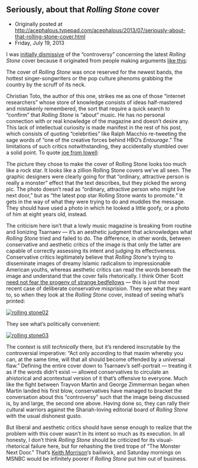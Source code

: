 ## Seriously, about that <em>Rolling Stone</em> cover

 * Originally posted at http://acephalous.typepad.com/acephalous/2013/07/seriously-about-that-rolling-stone-cover.html
 * Friday, July 19, 2013



I was [initially dismissive](http://www.lawyersgunsmoneyblog.com/2013/07/about-that-rolling-stone-cover) of the “controversy” concerning the latest _Rolling Stone_ cover because it originated from people making arguments [like this](http://www.breitbart.com/Big-Hollywood/2013/07/17/celebs-decry-rolling-stone-cover-choice):

The cover of _Rolling Stone_ was once reserved for
 the newest bands, the hottest singer-songwriters or the pop culture 
phenoms grabbing the country by the scruff of its neck.

Christian Toto, the author of this one, strikes me as one of those 
“internet researchers” whose store of knowledge consists of ideas 
half-mastered and mistakenly remembered, the sort that require a quick 
search to “confirm” that _Rolling Stone_ is “about” music. He has
 no personal connection with or real knowledge of the magazine and 
doesn’t desire any. This lack of intellectual curiosity is made manifest
 in the rest of his post, which consists of quoting “celebrities” like 
Ralph Macchio re-tweeting the sage words of “one of the creative forces 
behind HBO’s _Entourage_.” The limitations of such critics notwithstanding, they accidentally stumbled over a solid point. To quote [joe from lowell](http://www.lawyersgunsmoneyblog.com/2013/07/about-that-rolling-stone-cover/comment-page-1#comment-598621):

The picture they chose to make the cover of Rolling Stone
 looks too much  like a rock star. It looks like a zillion Rolling Stone
 covers we’ve  all seen. The graphic designers were clearly going for 
that “ordinary,  attractive person is really a monster” effect that the 
text describes,  but they picked the wrong pic. The photo doesn’t read 
as “ordinary,  attractive person who might live next door,” but as “the 
latest pop star  Rolling Stone wants to promote.” It gets in the way of 
what they were  trying to do and muddles the message. They should have 
used a photo in  which he looked a little goofy, or a photo of him at 
eight years old,  instead.

The criticism here isn’t that a lowly music magazine is breaking from
 routine and lionizing Tsarnaev — it’s an aesthetic judgment that 
acknowledges what _Rolling Stone_ tried and failed to do. The 
difference, in other words, between conservative and aesthetic critics 
of the image is that only the latter are capable of correctly assessing 
its intent and judging its effectiveness. Conservative critics 
legitimately believe that _Rolling Stone_‘s trying to disseminate
 images of dreamy Islamic radicalism to impressionable American youths, 
whereas aesthetic critics can read the words beneath the image and 
understand that the cover fails rhetorically. I think Other Scott [need not fear the progeny of strange bedfellows](http://www.lawyersgunsmoneyblog.com/2013/07/that-settles-it-2)
 — this is just the most recent case of deliberate conservative 
misprision. They see what they want to, so when they look at the _Rolling Stone_ cover, instead of seeing what’s printed:

[![rolling stone02](http://www.lawyersgunsmoneyblog.com/wp-content/uploads/2013/07/rolling-stone02.jpg "rolling stone02")](http://www.lawyersgunsmoneyblog.com/wp-content/uploads/2013/07/rolling-stone02.jpg)

They see what’s politically convenient:

[![rolling stone03](http://www.lawyersgunsmoneyblog.com/wp-content/uploads/2013/07/rolling-stone03.jpg "rolling stone03")](http://www.lawyersgunsmoneyblog.com/wp-content/uploads/2013/07/rolling-stone03.jpg)

The context is still _technically_ there, but it’s rendered 
inscrutable by the controversial imperative: “Act only according to that
 maxim whereby you can, at the same time, will that all should become 
offended by a universal flaw.” Defining the entire cover down to 
Tsarnaev’s self-portrait — treating it as if the words didn’t exist — 
allowed conservatives to circulate an ahistorical and acontextual 
version of it that’s offensive to everyone. Much like the fight between 
Trayvon Martin and George Zimmerman began when Martin landed his first 
blow, conservatives have managed to bracket the conversation about this 
“controversy” such that the image being discussed is, by and large, the 
second one above. Having done so, they can rally their cultural warriors
 against the Shariah-loving editorial board of _Rolling Stone_ with the usual dishonest gusto.

But liberal and aesthetic critics should have sense enough to realize
 that the problem with this cover wasn’t in its intent so much as its 
execution. In all honesty, I don’t think _Rolling Stone_ should 
be criticized for its visual-rhetorical failure here, but for rehashing 
the tired trope of “The Monster Next Door.” That’s [Keith Morrison](http://en.wikipedia.org/wiki/Keith\_Morrison)‘s bailiwick, and Saturday mornings on MSNBC would be infinitely poorer if _Rolling Stone_ put him out of business.

		

